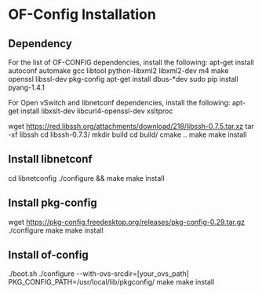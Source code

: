 # OF-Config Installation

## Dependency
For the list of OF-CONFIG dependencies, install the following:
apt-get install autoconf automake gcc libtool python-libxml2 libxml2-dev m4 make openssl libssl-dev pkg-config
apt-get install dbus-*dev
sudo pip install pyang-1.4.1

For Open vSwitch and libnetconf dependencies, install the following:
apt-get install libxslt-dev libcurl4-openssl-dev xsltproc

wget https://red.libssh.org/attachments/download/218/libssh-0.7.5.tar.xz
tar -xf libssh
cd libssh-0.7.3/
mkdir build
cd build/
cmake ..
make
make install

## Install libnetconf
cd libnetconfig
./configure && make
make install


## Install pkg-config
wget https://pkg-config.freedesktop.org/releases/pkg-config-0.29.tar.gz
./configure
make
make install

## Install of-config
./boot.sh
./configure --with-ovs-srcdir=[your_ovs_path] PKG_CONFIG_PATH=/usr/local/lib/pkgconfig/
make
make install

